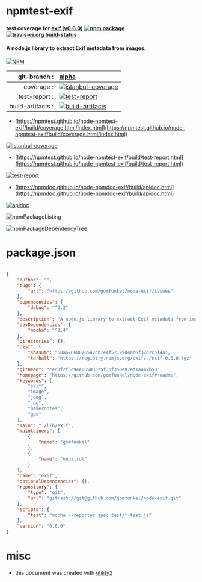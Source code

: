# npmtest-exif

#### test coverage for  [exif (v0.6.0)](https://github.com/gomfunkel/node-exif#readme)  [![npm package](https://img.shields.io/npm/v/npmtest-exif.svg?style=flat-square)](https://www.npmjs.org/package/npmtest-exif) [![travis-ci.org build-status](https://api.travis-ci.org/npmtest/node-npmtest-exif.svg)](https://travis-ci.org/npmtest/node-npmtest-exif)

#### A node.js library to extract Exif metadata from images.

[![NPM](https://nodei.co/npm/exif.png?downloads=true&downloadRank=true&stars=true)](https://www.npmjs.com/package/exif)

| git-branch : | [alpha](https://github.com/npmtest/node-npmtest-exif/tree/alpha)|
|--:|:--|
| coverage : | [![istanbul-coverage](https://npmtest.github.io/node-npmtest-exif/build/coverage.badge.svg)](https://npmtest.github.io/node-npmtest-exif/build/coverage.html/index.html)|
| test-report : | [![test-report](https://npmtest.github.io/node-npmtest-exif/build/test-report.badge.svg)](https://npmtest.github.io/node-npmtest-exif/build/test-report.html)|
| build-artifacts : | [![build-artifacts](https://npmtest.github.io/node-npmtest-exif/glyphicons_144_folder_open.png)](https://github.com/npmtest/node-npmtest-exif/tree/gh-pages/build)|

- [https://npmtest.github.io/node-npmtest-exif/build/coverage.html/index.html](https://npmtest.github.io/node-npmtest-exif/build/coverage.html/index.html)

[![istanbul-coverage](https://npmtest.github.io/node-npmtest-exif/build/screenCapture.buildCi.browser.%252Ftmp%252Fbuild%252Fcoverage.lib.html.png)](https://npmtest.github.io/node-npmtest-exif/build/coverage.html/index.html)

- [https://npmtest.github.io/node-npmtest-exif/build/test-report.html](https://npmtest.github.io/node-npmtest-exif/build/test-report.html)

[![test-report](https://npmtest.github.io/node-npmtest-exif/build/screenCapture.buildCi.browser.%252Ftmp%252Fbuild%252Ftest-report.html.png)](https://npmtest.github.io/node-npmtest-exif/build/test-report.html)

- [https://npmdoc.github.io/node-npmdoc-exif/build/apidoc.html](https://npmdoc.github.io/node-npmdoc-exif/build/apidoc.html)

[![apidoc](https://npmdoc.github.io/node-npmdoc-exif/build/screenCapture.buildCi.browser.%252Ftmp%252Fbuild%252Fapidoc.html.png)](https://npmdoc.github.io/node-npmdoc-exif/build/apidoc.html)

![npmPackageListing](https://npmtest.github.io/node-npmtest-exif/build/screenCapture.npmPackageListing.svg)

![npmPackageDependencyTree](https://npmtest.github.io/node-npmtest-exif/build/screenCapture.npmPackageDependencyTree.svg)



# package.json

```json

{
    "author": "",
    "bugs": {
        "url": "https://github.com/gomfunkel/node-exif/issues"
    },
    "dependencies": {
        "debug": "^2.2"
    },
    "description": "A node.js library to extract Exif metadata from images.",
    "devDependencies": {
        "mocha": "^2.4"
    },
    "directories": {},
    "dist": {
        "shasum": "60a62668076542cb7e4f57199d4ac6f37d2c5f4a",
        "tarball": "https://registry.npmjs.org/exif/-/exif-0.6.0.tgz"
    },
    "gitHead": "ced3f2f5c9ee06503325f3bf350e97ed1a447b50",
    "homepage": "https://github.com/gomfunkel/node-exif#readme",
    "keywords": [
        "exif",
        "image",
        "jpeg",
        "jpg",
        "makernotes",
        "gps"
    ],
    "main": "./lib/exif",
    "maintainers": [
        {
            "name": "gomfunkel"
        },
        {
            "name": "oeuillot"
        }
    ],
    "name": "exif",
    "optionalDependencies": {},
    "repository": {
        "type": "git",
        "url": "git+ssh://git@github.com/gomfunkel/node-exif.git"
    },
    "scripts": {
        "test": "mocha --reporter spec test/*-test.js"
    },
    "version": "0.6.0"
}
```



# misc
- this document was created with [utility2](https://github.com/kaizhu256/node-utility2)
